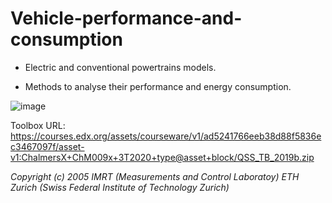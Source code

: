 # Vehicle-performance-and-consumption
* Electric and conventional powertrains models.

* Methods to analyse their performance and energy consumption.

![image](https://github.com/luis-a-miranda/Vehicle-performance-and-consumption/blob/main/engine%20sizing%20options.PNG?raw=true)


Toolbox URL: https://courses.edx.org/assets/courseware/v1/ad5241766eeb38d88f5836ec3467097f/asset-v1:ChalmersX+ChM009x+3T2020+type@asset+block/QSS_TB_2019b.zip

*Copyright (c) 2005 IMRT (Measurements and Control Laboratoy) ETH Zurich (Swiss Federal Institute of Technology Zurich)*
